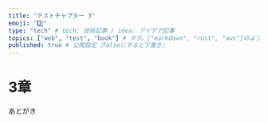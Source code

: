 ```yaml
---
title: "テストチャプター 3"
emoji: "3️⃣"
type: "tech" # tech: 技術記事 / idea: アイデア記事
topics: ["web", "test", "book"] # タグ。["markdown", "rust", "aws"]のように指定する
published: true # 公開設定（falseにすると下書き）
---
```


# 3章

あとがき
